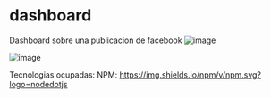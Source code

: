 # dashboard
Dashboard sobre una publicacion de facebook
![image](https://github.com/dvicampos/dashboard/assets/107318970/84cd5486-b60f-4ec9-a84c-fc96a1a2b887)

![image](https://github.com/dvicampos/dashboard/assets/107318970/e8425da5-0a92-473e-9ae4-30a74d418f97)

Tecnologias ocupadas:
NPM: https://img.shields.io/npm/v/npm.svg?logo=nodedotjs
